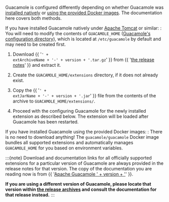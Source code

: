 Guacamole is configured differently depending on whether Guacamole was
[installed natively](installing-guacamole) or [using the provided Docker
images](guacamole-docker). The documentation here covers both methods.

If you have installed Guacamole natively under [Apache Tomcat](https://tomcat.apache.org/) or similar:
: You will need to modify the
  contents of `GUACAMOLE_HOME` ([Guacamole's configuration
  directory](guacamole-home)), which is located at `/etc/guacamole` by default
  and may need to be created first.

  1. Download {{ '<code class="docutils literal notranslate">' +
     extArchiveName + '-' + version + '.tar.gz</code>' }} from {{ '<a
     href="https://guacamole.apache.org/releases/' + version + '/">the release
     notes</a>' }} and extract it.

  2. Create the `GUACAMOLE_HOME/extensions` directory, if it does not already
     exist.

  3. Copy the {{ '<code class="docutils literal notranslate">' + extJarName +
     '-' + version + '.jar</code>' }} file from the contents of the archive to
     `GUACAMOLE_HOME/extensions/`.

  4. Proceed with the configuring Guacamole for the newly installed extension as
     described below. The extension will be loaded after Guacamole has been
     restarted.

If you have installed Guacamole using the provided Docker images:
: There is no need to download anything! The `guacamole/guacamole` Docker image
  bundles all supported extensions and automatically manages `GUACAMOLE_HOME`
  for you based on environment variables.

:::{note}
Download and documentation links for all officially supported extensions for a
particular version of Guacamole are always provided in the release notes for
that version. The copy of the documentation you are reading now is from {{
    '<a href="https://guacamole.apache.org/releases/' + version + '/">Apache Guacamole ' + version + '</a>'
}}.

**If you are using a different version of Guacamole, please locate that version
within [the release archives](https://guacamole.apache.org/releases/) and
consult the documentation for that release instead.**
:::


